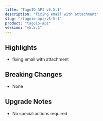 ```yaml
---
title: "TagoIO API v5.5.1"
description: "fixing email with attachment"
slug: "/tagoio-api/v5-5-1"
product: "tagoio-api"
version: "v5.5.1"
---
```


## Highlights

- fixing email with attachment

## Breaking Changes

- None

## Upgrade Notes

- No special actions required
